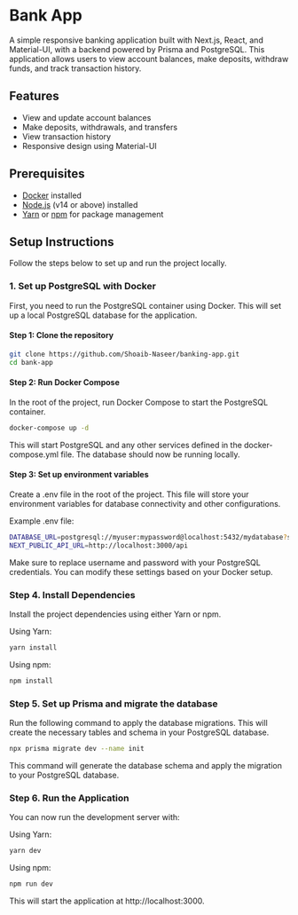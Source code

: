 # Bank App

A simple responsive banking application built with Next.js, React, and Material-UI, with a backend powered by Prisma and PostgreSQL. This application allows users to view account balances, make deposits, withdraw funds, and track transaction history.

## Features

- View and update account balances
- Make deposits, withdrawals, and transfers
- View transaction history
- Responsive design using Material-UI

## Prerequisites

- [Docker](https://www.docker.com/get-started) installed
- [Node.js](https://nodejs.org/) (v14 or above) installed
- [Yarn](https://yarnpkg.com/) or [npm](https://www.npmjs.com/) for package management

## Setup Instructions

Follow the steps below to set up and run the project locally.

### 1. Set up PostgreSQL with Docker

First, you need to run the PostgreSQL container using Docker. This will set up a local PostgreSQL database for the application.

#### Step 1: Clone the repository

```bash
git clone https://github.com/Shoaib-Naseer/banking-app.git
cd bank-app
```

#### Step 2: Run Docker Compose
In the root of the project, run Docker Compose to start the PostgreSQL container.

```bash
docker-compose up -d
```
This will start PostgreSQL and any other services defined in the docker-compose.yml file. The database should now be running locally.

#### Step 3: Set up environment variables
Create a .env file in the root of the project. This file will store your environment variables for database connectivity and other configurations.

Example .env file:

```bash
DATABASE_URL=postgresql://myuser:mypassword@localhost:5432/mydatabase?schema=public
NEXT_PUBLIC_API_URL=http://localhost:3000/api
```
Make sure to replace username and password with your PostgreSQL credentials. You can modify these settings based on your Docker setup.

### Step 4. Install Dependencies
Install the project dependencies using either Yarn or npm.

Using Yarn:
```bash
yarn install
```
Using npm:
```bash
npm install
```
### Step 5. Set up Prisma and migrate the database
Run the following command to apply the database migrations. This will create the necessary tables and schema in your PostgreSQL database.

```bash
npx prisma migrate dev --name init
```
This command will generate the database schema and apply the migration to your PostgreSQL database.

### Step 6. Run the Application
You can now run the development server with:

Using Yarn:
```bash
yarn dev
```
Using npm:
```bash
npm run dev
```
This will start the application at http://localhost:3000.